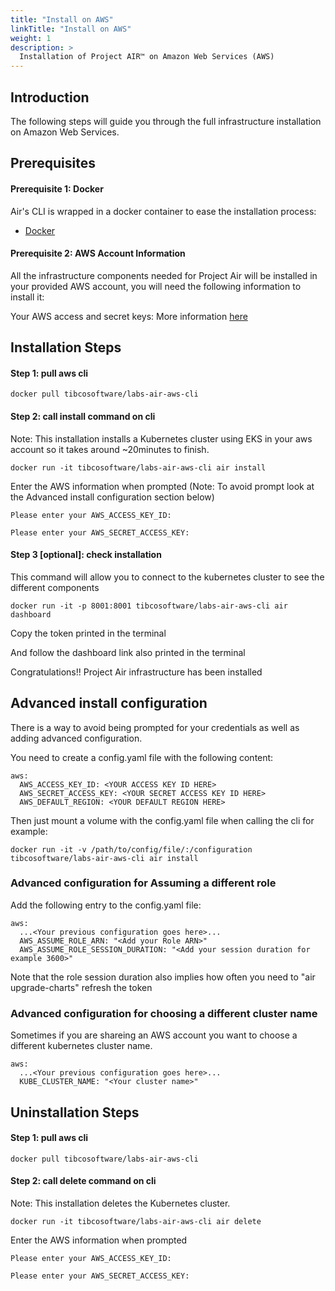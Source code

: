 ```yaml
---
title: "Install on AWS"
linkTitle: "Install on AWS"
weight: 1
description: >
  Installation of Project AIR™ on Amazon Web Services (AWS)
---
```


## Introduction
The following steps will guide you through the full infrastructure installation on Amazon Web Services.

## Prerequisites

#### Prerequisite 1: Docker
Air's CLI is wrapped in a docker container to ease the installation process:

* [Docker](https://www.docker.com/get-started)

#### Prerequisite 2: AWS Account Information
All the infrastructure components needed for Project Air will be installed in your provided AWS account, you will need the following information to install it:

Your AWS access and secret keys: More information [here](https://docs.aws.amazon.com/IAM/latest/UserGuide/id_credentials_access-keys.html)

## Installation Steps

#### Step 1: pull aws cli

```
docker pull tibcosoftware/labs-air-aws-cli
```

#### Step 2: call install command on cli

Note: This installation installs a Kubernetes cluster using EKS in your aws account so it takes around ~20minutes to finish.

```
docker run -it tibcosoftware/labs-air-aws-cli air install
```

Enter the AWS information when prompted (Note: To avoid prompt look at the Advanced install configuration section below)

```
Please enter your AWS_ACCESS_KEY_ID:

Please enter your AWS_SECRET_ACCESS_KEY:
```

#### Step 3 [optional]: check installation

This command will allow you to connect to the kubernetes cluster to see the different components

```
docker run -it -p 8001:8001 tibcosoftware/labs-air-aws-cli air dashboard
```

Copy the token printed in the terminal

And follow the dashboard link also printed in the terminal




Congratulations!! Project Air infrastructure has been installed


## Advanced install configuration
There is a way to avoid being prompted for your credentials as well as adding advanced configuration.

You need to create a config.yaml file with the following content:

```
aws:
  AWS_ACCESS_KEY_ID: <YOUR ACCESS KEY ID HERE>
  AWS_SECRET_ACCESS_KEY: <YOUR SECRET ACCESS KEY ID HERE>
  AWS_DEFAULT_REGION: <YOUR DEFAULT REGION HERE>
```

Then just mount a volume with the config.yaml file when calling the cli for example:

```
docker run -it -v /path/to/config/file/:/configuration tibcosoftware/labs-air-aws-cli air install
```

### Advanced configuration for Assuming a different role

Add the following entry to the config.yaml file:

```
aws:
  ...<Your previous configuration goes here>...
  AWS_ASSUME_ROLE_ARN: "<Add your Role ARN>"
  AWS_ASSUME_ROLE_SESSION_DURATION: "<Add your session duration for example 3600>"
```

Note that the role session duration also implies how often you need to "air upgrade-charts" refresh the token

### Advanced configuration for choosing a different cluster name

Sometimes if you are shareing an AWS account you want to choose a different kubernetes cluster name.

```
aws:
  ...<Your previous configuration goes here>...
  KUBE_CLUSTER_NAME: "<Your cluster name>"
```


## Uninstallation Steps

#### Step 1: pull aws cli

```
docker pull tibcosoftware/labs-air-aws-cli
```

#### Step 2: call delete command on cli

Note: This installation deletes the Kubernetes cluster.

```
docker run -it tibcosoftware/labs-air-aws-cli air delete
```

Enter the AWS information when prompted

```
Please enter your AWS_ACCESS_KEY_ID:

Please enter your AWS_SECRET_ACCESS_KEY:
```




